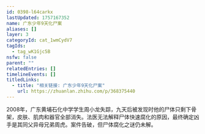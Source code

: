 ```yaml
---
id: 0398-l64carkx
lastUpdated: 1757167352
name: 广东少年9天化尸案
aliases: []
layer: 3
categoryId: cat_1wmCydV7
tagIds:
  - tag_wK1Gjc5B
nsfw: false
parent: ""
relatedEntries: []
timelineEvents: []
titledLinks:
  - title: "相关链接: 广东少年9天化尸案"
    url: https://zhuanlan.zhihu.com/p/368375440
---
```


2008年，广东黄埔石化中学学生周小龙失踪，九天后被发现时他的尸体只剩下骨架，皮肤、肌肉和器官全部消失。法医无法解释尸体快速腐化的原因，最终确定凶手是其同父异母兄弟周虎。案件告破，但尸体腐化之谜仍未解。